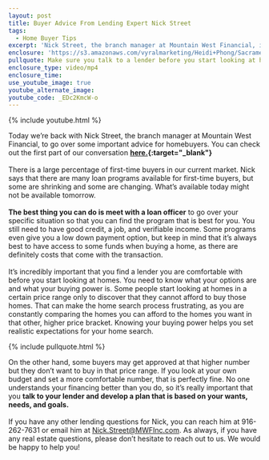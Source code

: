 ```yaml
---
layout: post
title: Buyer Advice From Lending Expert Nick Street
tags:
  - Home Buyer Tips
excerpt: 'Nick Street, the branch manager at Mountain West Financial, is back to go over some lending advice for homebuyers.'
enclosure: 'https://s3.amazonaws.com/vyralmarketing/Heidi+Phong/Sacramento+Real+Estate-+Expert+advice+from+Nick+Street.mp4'
pullquote: Make sure you talk to a lender before you start looking at homes.
enclosure_type: video/mp4
enclosure_time:
use_youtube_image: true
youtube_alternate_image:
youtube_code: _EDc2KmcW-o
---
```



{% include youtube.html %}

Today we’re back with Nick Street, the branch manager at Mountain West Financial, to go over some important advice for homebuyers. You can check out the first part of our conversation **[here.](http://heidiphong.com/part-1-of-our-sit-down-with-nick-street.html){:target="_blank"}**
<br>
<br>There is a large percentage of first-time buyers in our current market. Nick says that there are many loan programs available for first-time buyers, but some are shrinking and some are changing. What’s available today might not be available tomorrow.
<br>
<br>**The best thing you can do is meet with a loan officer** to go over your specific situation so that you can find the program that is best for you. You still need to have good credit, a job, and verifiable income. Some programs even give you a low down payment option, but keep in mind that it’s always best to have access to some funds when buying a home, as there are definitely costs that come with the transaction.
<br>
<br>It’s incredibly important that you find a lender you are comfortable with before you start looking at homes. You need to know what your options are and what your buying power is. Some people start looking at homes in a certain price range only to discover that they cannot afford to buy those homes. That can make the home search process frustrating, as you are constantly comparing the homes you can afford to the homes you want in that other, higher price bracket. Knowing your buying power helps you set realistic expectations for your home search.

{% include pullquote.html %}

On the other hand, some buyers may get approved at that higher number but they don’t want to buy in that price range. If you look at your own budget and set a more comfortable number, that is perfectly fine. No one understands your financing better than you do, so it’s really important that you **talk to your lender and develop a plan that is based on your wants, needs, and goals.**
<br>
<br>If you have any other lending questions for Nick, you can reach him at 916-262-7631 or email him at Nick.Street@MWFInc.com. As always, if you have any real estate questions, please don’t hesitate to reach out to us. We would be happy to help you!